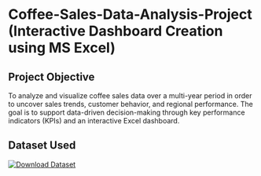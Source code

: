 #  Coffee-Sales-Data-Analysis-Project (Interactive Dashboard Creation using MS Excel)

## Project Objective
To analyze and visualize coffee sales data over a multi-year period in order to uncover sales trends, customer behavior, and regional performance. The goal is to support data-driven decision-making through key performance indicators (KPIs) and an interactive Excel dashboard.
## Dataset Used
[![Download Dataset](https://img.shields.io/badge/Dataset-coffeeOrdersData.xlsx-blue.svg?style=for-the-badge&logo=Microsoft%20Excel)](https://raw.githubusercontent.com/Harshitha-sai04/Coffee-Sales-Dashboard/main/coffeeOrdersData.xlsx)







